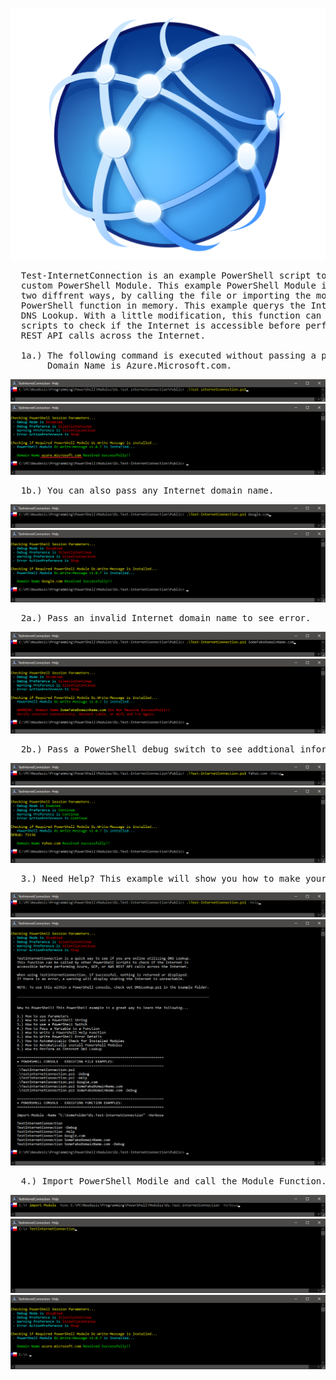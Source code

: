 ![](/Images/Test-InternetConnection.png?raw=true)

<pre>
  Test-InternetConnection is an example PowerShell script to learn how to write a
  custom PowerShell Module. This example PowerShell Module is programmed to be executed
  two diffrent ways, by calling the file or importing the module and calling the
  PowerShell function in memory. This example querys the Internet DNS for a domain,
  DNS Lookup. With a little modification, this function can be called by other PowerShell
  scripts to check if the Internet is accessible before performming Azure, GCP, or AWS
  REST API calls across the Internet.
   
  1a.) The following command is executed without passing a pramater. The defule DNS
       Domain Name is Azure.Microsoft.com.
</pre>

![](/Images/PSTIC01.png?raw=true)
![](/Images/PSTIC02.png?raw=true)

<pre>
  1b.) You can also pass any Internet domain name.
</pre>

![](/Images/PSFile01.png?raw=true)
![](/Images/PSFile02.png?raw=true)

<pre>
  2a.) Pass an invalid Internet domain name to see error.
</pre>

![](/Images/PSFake01.png?raw=true)
![](/Images/PSFake02.png?raw=true)

<pre>
  2b.) Pass a PowerShell debug switch to see addtional information.
</pre>

![](/Images/PSDebug01.png?raw=true)
![](/Images/PSDebug02.png?raw=true)

<pre>
  3.) Need Help? This example will show you how to make your own help file.
</pre>

![](/Images/PSHelp01.png?raw=true)
![](/Images/PSHelp02.png?raw=true)

<pre>
  4.) Import PowerShell Modile and call the Module Function.
</pre>

![](/Images/PSModule01.png?raw=true)
![](/Images/PSModule02.png?raw=true)
![](/Images/PSModule03.png?raw=true)
